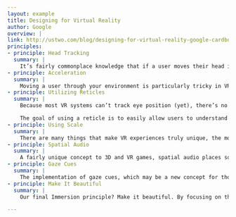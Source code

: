 ```yaml
---
layout: example
title: Designing for Virtual Reality
author: Google
overview: |
link: http://ustwo.com/blog/designing-for-virtual-reality-google-cardboard/
principles:
- principle: Head Tracking
  summary: |
    It’s fairly commonplace knowledge that if a user moves their head in a VR environment, it should be reflected in the application. “The most important guideline in designing for virtual reality is to always maintain head tracking. Never stop tracking the user’s head position inside of the application. Even a short pause in head tracking will cause some users to feel ill.” This principle, along with “using constant velocity at low speeds”, or “grounding the user in their environment” are all guidelines needed for any basic VR experience.
- principle: Acceleration
  summary: |
    Moving a user through your environment is particularly tricky in VR, since it’s fundamental to how humans perceive their position in space. If you’re standing still, there is is acceleration due to gravity, which is how you keep yourself oriented. Ignoring acceleration altogether and snapping to a constant velocity is very unnatural. So the challenge is to either find the right amount of acceleration or replace the feeling of acceleration with something else entirely. For this version of Cardboard Design Lab, our team is experimenting with 83 milliseconds of acceleration, about 3m/s of constant velocity, and 266 milliseconds of deceleration. We think it’s a graceful solution, but it’s certainly one principle in the Design Lab that we’re looking forward to getting feedback from the community on.
- principle: Utilizing Reticles
  summary: |
    Because most VR systems can’t track eye position (yet), there’s no way for the user to tell the app where their gaze is focused. So instead, a reticle helps the app show the user where it’s center is. In the example above, we have the user attempt to pop the balloons without the use of a reticle, with the result being it’s likely they’ll miss their target a few times before getting the hang of it. We had never seen the use of a reticle before in VR, but it’s an example of something that’s so small and simple that will open doors for designers to craft better experiences.

    The goal of using a reticle is to easily allow users to understand if something is selectable, to quickly navigate through a menu, etc. We were careful not to let the reticle interfere with the design of application; sometimes we don’t have it visible, and our pilot version is minimalistic and utilitarian. It’s a foundation that designers can iterate and build on, whether they are creating crosshairs, a camera, or whatever they believe best fits their experience.
- principle: Using Scale
  summary: |
    There are many things that make VR experiences truly unique, the most striking of which is the impact of differences in scale between the user and their environment. While building the Design Lab, ustwo played with many variations of scale, and settled on the perspective you see above where the user feels small, and almost humbled. As the goal of Immersion principles are to initiate emotional reactions, we felt that designers experiencing just how grand and vast the world around them can be would jumpstart their imaginations.
- principle: Spatial Audio
  summary: |
    A fairly unique concept to 3D and VR games, spatial audio places sounds in physical locations in the environment around you. So, a sound that comes from an object to your left sounds like it’s coming from the left in your headphones. In the example above, the user hears the hoot of the owl and subsequently looks to the right, where they discover the owl in question, staring at them from his perch in a tree. This lesson, while simple, teaches designers about the infinite possibilities of audio in their virtual creations.
- principle: Gaze Cues
  summary: |
    The implementation of gaze cues, which may be a new concept for those just starting to design for VR, are something we’re really excited to see evolve as time goes on. A gaze cue is when the experience reacts based on where the user is looking. The experience could react more subtly, “hover state” style, or it could be event-based, like spawning a monster behind you in a horror game. In the example we created for Cardboard Design Lab, staring at the star-filled sky activates a hover-state gaze cue, revealing a series of constellations.
- principle: Make It Beautiful
  summary: |
    Our final Immersion principle? Make it beautiful. By focusing on the visual beauty of what you’re creating, you’re enhancing the feeling of immersion experienced by the user. At the end of your hike through the lesson-filled forest, the user emerges on a clifftop overlooking the ocean, allowing them to witness the sunrise. We wanted the user to a moment, breathe, and let the inspiration sink in before starting their own VR design journey.

---
```

